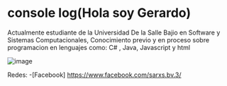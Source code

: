 # console log(Hola soy Gerardo)
Actualmente estudiante de la Universidad De la Salle Bajio en Software y Sistemas Computacionales, Conocimiento previo y en proceso sobre programacion en lenguajes como: C# , Java, Javascript y html  

![image](https://user-images.githubusercontent.com/114198248/193888211-cd7a288d-8cf8-425c-b321-7331efd5397c.png)

Redes:
-[Facebook] https://www.facebook.com/sarxs.bv.3/
